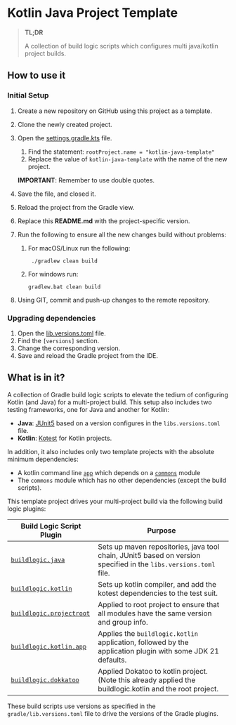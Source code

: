 # Kotlin Java Project Template

> **TL;DR**
> 
> A collection of build logic scripts which configures multi java/kotlin project builds.

## How to use it

### Initial Setup

1. Create a new repository on GitHub using this project as a template.
2. Clone the newly created project.
3. Open the [settings.gradle.kts](settings.gradle.kts) file.
   1. Find the statement: `rootProject.name = "kotlin-java-template"`
   2. Replace the value of `kotlin-java-template` with the name of the new project.
    
   **IMPORTANT**: Remember to use double quotes.
   
4. Save the file, and closed it.
5. Reload the project from the Gradle view.
6. Replace this **README.md** with the project-specific version.
7. Run the following to ensure all the new changes build without problems: 
   1. For macOS/Linux run the following:
   
      ```shell
       ./gradlew clean build
      ```
      
   2. For windows run:      
   
      ```batch
      gradlew.bat clean build
      ```

8. Using GIT, commit and push-up changes to the remote repository.

### Upgrading dependencies

1. Open the [lib.versions.toml](gradle/libs.versions.toml) file.
2. Find the `[versions]` section. 
3. Change the corresponding version.
4. Save and reload the Gradle project from the IDE.

## What is in it?

A collection of Gradle build logic scripts to elevate the tedium of configuring 
Kotlin (and Java) for a multi-project build.
This setup also includes two testing frameworks, one for Java and another for Kotlin:

- **Java**: [JUnit5](https://junit.org/junit5/) based on a version configures in the `libs.versions.toml` file.
- **Kotlin**: [Kotest](https://kotest.io/) for Kotlin projects.

In addition, it also includes only two template projects with the absolute minimum dependencies:

- A kotlin command line [`app`](app/build.gradle.kts) which depends on a [`commons`](commons/build.gradle.kts) module
- The `commons` module which has no other dependencies (except the build scripts).

This template project drives your multi-project build via the following build logic plugins:

| Build Logic Script Plugin                                                                 | Purpose                                                                                                          |
|-------------------------------------------------------------------------------------------|------------------------------------------------------------------------------------------------------------------|
| [`buildlogic.java`](build-logic/src/main/kotlin/buildlogic.java.gradle.kts)               | Sets up maven repositories, java tool chain, JUnit5 based on version specified in the `libs.versions.toml` file. |
| [`buildlogic.kotlin`](build-logic/src/main/kotlin/buildlogic.kotlin.gradle.kts)           | Sets up kotlin compiler, and add the kotest dependencies to the test suit.                                       |
| [`buildlogic.projectroot`](build-logic/src/main/kotlin/buildlogic.projectroot.gradle.kts) | Applied to root project to ensure that all modules have the same version and group info.                         |
| [`buildlogic.kotlin.app`](build-logic/src/main/kotlin/buildlogic.kotlin.app.gradle.kts)   | Applies the `buildlogic.kotlin` application, followed by the application plugin with some JDK 21 defaults.       |
| [`buildlogic.dokkatoo`](build-logic/src/main/kotlin/buildlogic.dokkatoo.gradle.kts)       | Applied Dokatoo to kotlin project. (Note this already applied the buildlogic.kotlin and the root project.        |

These build scripts use versions as specified in the `gradle/lib.versions.toml` file to drive the versions of the Gradle plugins.

